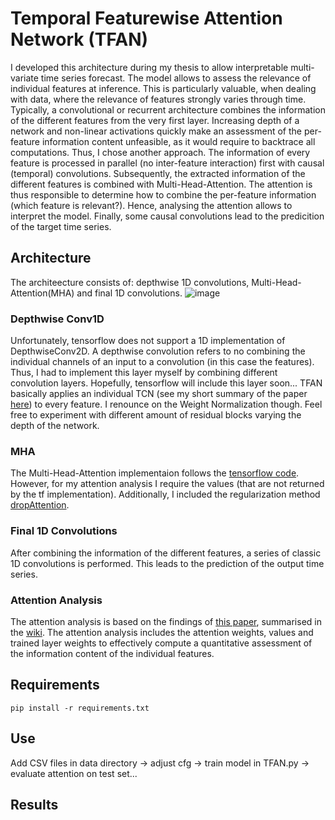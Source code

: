 # Temporal Featurewise Attention Network (TFAN)
I developed this architecture during my thesis to allow interpretable multi-variate time series forecast. The model allows to assess the relevance of individual features at inference. This is particularly valuable, when dealing with data, where the relevance of features strongly varies through time. Typically, a convolutional or recurrent architecture combines the information of the different features from the very first layer. Increasing depth of a network and non-linear activations quickly make an assessment of the per-feature information content unfeasible, as it would require to backtrace all computations. Thus, I chose another approach. The information of every feature is processed in parallel (no inter-feature interaction) first with causal (temporal) convolutions. Subsequently, the extracted information of the different features is combined with Multi-Head-Attention. The attention is thus responsible to determine how to combine the per-feature information (which feature is relevant?). Hence, analysing the attention allows to interpret the model. Finally, some causal convolutions lead to the predicition of the target time series.

## Architecture
The architeecture consists of: depthwise 1D convolutions, Multi-Head-Attention(MHA) and final 1D convolutions.
![image](https://user-images.githubusercontent.com/62936465/123063000-4f001180-d40d-11eb-8764-754821c195d2.png)
### Depthwise Conv1D
Unfortunately, tensorflow does not support a 1D implementation of DepthwiseConv2D. A depthwise convolution refers to no combining the individual channels of an input to a convolution (in this case the features). Thus, I had to implement this layer myself by combining different convolution layers. Hopefully, tensorflow will include this layer soon...
TFAN basically applies an individual TCN (see my short summary of the paper [here](https://github.com/gmbss0/Time-Series_Forecast/wiki/An-Empirical-Evaluation-of-Generic-Convolutional-and-Recurrent-Networks-for-Sequence-Modeling-(TCN-paper))) to every feature. I renounce on the Weight Normalization though. Feel free to experiment with different amount of residual blocks varying the depth of the network.
### MHA
The Multi-Head-Attention implementaion follows the [tensorflow code](https://www.tensorflow.org/api_docs/python/tf/keras/layers/MultiHeadAttention). However, for my attention analysis I require the values (that are not returned by the tf implementation). Additionally, I included the regularization method [dropAttention](https://arxiv.org/abs/1907.11065).
### Final 1D Convolutions
After combining the information of the different features, a series of classic 1D convolutions is performed. This leads to the prediction of the output time series.
### Attention Analysis
The attention analysis is based on the findings of [this paper](https://arxiv.org/abs/2004.10102), summarised in the [wiki](https://github.com/gmbss0/Time-Series_Forecast/wiki/Attention-is-Not-Only-aWeight:-Analyzing-Transformers-with-Vector-Norms). The attention analysis includes the attention weights, values and trained layer weights to effectively compute a quantitative assessment of the information content of the individual features.

## Requirements
```
pip install -r requirements.txt
```
## Use 
Add CSV files in data directory -> adjust cfg -> train model in TFAN.py -> evaluate attention on test set...

## Results


